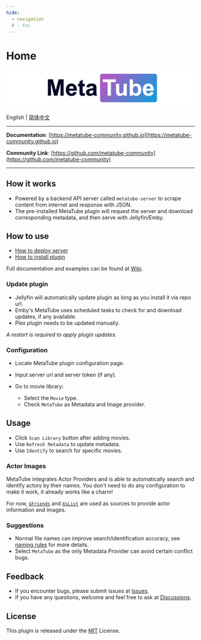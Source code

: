 ```yaml
---
hide:
  - navigation
  # - toc
---
```


# Home

![Plugin Banner](images/banner.png)

English | [简体中文](README_ZH.md)

-----

**Documentation**: [https://metatube-community.github.io](https://metatube-community.github.io)

**Community Link**: [https://github.com/metatube-community](https://github.com/metatube-community)

-----

## How it works

- Powered by a backend API server called `metatube-server` to scrape content from internet and response with JSON.
- The pre-installed MetaTube plugin will request the server and download corresponding metadata, and then serve with Jellyfin/Emby.

## How to use

- [How to deploy server](./wiki/server-deployment.md)
- [How to install plugin](./wiki/plugin-installation.md)

Full documentation and examples can be found at [Wiki](./wiki/README.md).

### Update plugin

- Jellyfin will automatically update plugin as long as you install it via repo url.
- Emby's MetaTube uses scheduled tasks to check for and download updates, if any available.
- Plex plugin needs to be updated manually.

*A restart is required to apply plugin updates.*

### Configuration

- Locate MetaTube plugin configuration page.
- Input server url and server token (if any).
- Go to movie library:

    - Select the `Movie` type.
    - Check `MetaTube` as Metadata and Image provider.

## Usage

- Click `Scan Library` button after adding movies.
- Use `Refresh Metadata` to update metadata.
- Use `Identify` to search for specific movies.

### Actor Images

MetaTube integrates Actor Providers and is able to automatically search and identify actors by their names. You don't need to do any configuration to make it work, it already works like a charm!

For now, [`GFriends`](https://github.com/xinxin8816/gfriends) and [`XsList`](https://xslist.org/zh) are used as sources to provide actor information and images.

### Suggestions

- Normal file names can improve search/identification accuracy, see [naming rules](./wiki/naming-rules.md) for more details.
- Select `MetaTube` as the only Metadata Provider can avoid certain conflict bugs.

## Feedback

- If you encounter bugs, please submit issues at [Issues](https://github.com/metatube-community/jellyfin-plugin-metatube/issues).
- If you have any questions, welcome and feel free to ask at [Discussions](https://github.com/metatube-community/jellyfin-plugin-metatube/discussions).

<!-- ## Previews

[Screenshots are for preview only](./previews/README.md). -->

## License

This plugin is released under the [MIT](https://github.com/metatube-community/jellyfin-plugin-metatube/blob/main/LICENSE) License.
